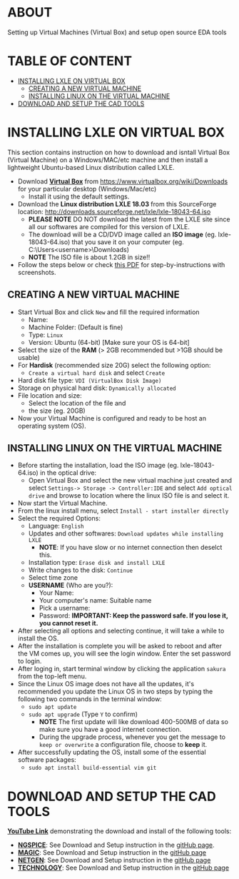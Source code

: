 # ABOUT
Setting up Virtual Machines (Virtual Box) and setup open source EDA tools

# TABLE OF CONTENT

- [INSTALLING LXLE ON VIRTUAL BOX](#installing-lxle-on-virtual-box)
  - [CREATING A NEW VIRTUAL MACHINE](#creating-a-new-virtual-machine)
  - [INSTALLING LINUX ON THE VIRTUAL MACHINE](#installing-linux-on-the-virtual-machine)
- [DOWNLOAD AND SETUP THE CAD TOOLS](#DOWNLOAD-AND-SETUP-THE-CAD-TOOLS)

# INSTALLING LXLE ON VIRTUAL BOX

This section contains instruction on how to download and isntall Virtual Box (Virtual Machine) on a Windows/MAC/etc machine and then install a lightweight Ubuntu-based Linux distribution called LXLE.

- Download **[Virtual Box](http://www.virtualbox.org)** from https://www.virtualbox.org/wiki/Downloads for your particular desktop (Windows/Mac/etc)
  - Install it using the default settings.
- Download the **Linux distribution LXLE 18.03** from this SourceForge location: http://downloads.sourceforge.net/lxle/lxle-18043-64.iso
  - **PLEASE NOTE** DO NOT download the latest from the LXLE site since all our softwares are compiled for this version of LXLE.
  - The download will be a CD/DVD image called an **ISO image** (eg. lxle-18043-64.iso) that you save it on your computer (eg. C:\Users\<username>\Downloads)
  - **NOTE** The ISO file is about 1.2GB in size!!
- Follow the steps below or check [this PDF](https://www.dropbox.com/s/2lovix0ntsw8yfw/2020-0917-Open%20Source%20EDA%20Setup.pdf) for step-by-instructions with screenshots.

## CREATING A NEW VIRTUAL MACHINE

- Start Virtual Box and click `New` and fill the required information
  - Name: <ANY NAME>
  - Machine Folder: (Default is fine)
  - Type: `Linux`
  - Version: Ubuntu (64-bit) [Make sure your OS is 64-bit]
- Select the size of the **RAM** (> 2GB recommended but >1GB should be usable) 
- For **Hardisk** (recommended size 20G) select the following option:
  - `Create a virtual hard disk` and select `Create`
- Hard disk file type: `VDI (VirtualBox Disk Image)`
- Storage on physical hard disk: `Dynamically allocated`
- File location and size:
  - Select the location of the file and
  - the size (eg. 20GB)
- Now your Virtual Machine is configured and ready to be host an operating system (OS).

## INSTALLING LINUX ON THE VIRTUAL MACHINE

- Before starting the installation, load the ISO image (eg. lxle-18043-64.iso) in the optical drive:
  - Open Virtual Box and select the new virtual machine just created and select `Settings-> Storage -> Controller:IDE` and select `Add optical drive` and browse to location where the linux ISO file is and select it.
- Now start the Virtual Machine.
- From the linux install menu, select `Install - start installer directly`
- Select the required Options: 
  - Language: `English`
  - Updates and other softwares: `Download updates while installing LXLE`
    - **NOTE**: If you have slow or no internet connection then deselct this.
  - Installation type: `Erase disk and install LXLE`
  - Write changes to the disk: `Continue`
  - Select time zone
  - **USERNAME** (Who are you?):
    - Your Name: <ANY NAME>
    - Your computer's name: Suitable name
    - Pick a username: <Choose a simple username without any special character>
    - Password: **IMPORTANT: Keep the password safe. If you lose it, you cannot reset it.**
- After selecting all options and selecting continue, it will take a while to install the OS.
- After the installation is complete you will be asked to reboot and after the VM comes up, you will see the login window. Enter the set password to login.
- After loging in, start terminal window by clicking the application `sakura` from the top-left menu.
- Since the Linux OS image does not have all the updates, it's recommended you update the Linux OS in two steps by typing the following two commands in the terminal window:
  - `sudo apt update`
  - `sudo apt upgrade` (Type `Y` to confirm)
    - **NOTE** The first update will like download 400-500MB of data so make sure you have a good internet connection.
    - During the upgrade process, whenever you get the message to `keep or overwrite` a configuration file, choose to **keep** it.
- After successfully updating the OS, install some of the essential software packages:
  - `sudo apt install build-essential vim git`
  
# DOWNLOAD AND SETUP THE CAD TOOLS

[**YouTube Link**](https://www.youtube.com/watch?v=GUHCrM-v24w) demonstrating the download and install of the following tools:

- [**NGSPICE**](https://github.com/silicon-vlsi-org/eda-ngspice): See Download and Setup instruction in the [gitHub page](https://github.com/silicon-vlsi-org/eda-ngspice#downloading-&-setting-up-ngspice).
- [**MAGIC**](https://github.com/silicon-vlsi-org/eda-magic): See Download and Setup instruction in the [gitHub page](https://github.com/silicon-vlsi-org/eda-magic#downloading-&-setting-up-magic)
- [**NETGEN**](https://github.com/silicon-vlsi-org/eda-netgen): See Download and Setup instruction in the [gitHub page](https://github.com/silicon-vlsi-org/eda-netgen#downloading-&-setting-up-netgen)
- [**TECHNOLOGY**](https://github.com/silicon-vlsi-org/eda-technology): See Download and Setup instruction in the [gitHub page](https://github.com/silicon-vlsi-org/eda-technology)
